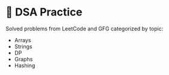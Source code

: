 # 🧠 DSA Practice

Solved problems from LeetCode and GFG categorized by topic:
- Arrays
- Strings
- DP
- Graphs
- Hashing
